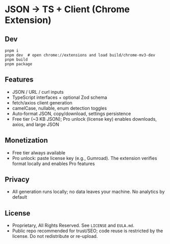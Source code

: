 # JSON → TS + Client (Chrome Extension)

## Dev
```
pnpm i
pnpm dev  # open chrome://extensions and load build/chrome-mv3-dev
pnpm build
pnpm package
```

## Features
- JSON / URL / curl inputs
- TypeScript interfaces + optional Zod schema
- fetch/axios client generation
- camelCase, nullable, enum detection toggles
- Auto‑format JSON, copy/download, settings persistence
- Free tier (~3 KB JSON); Pro unlock (license key) enables downloads, axios, and large JSON

## Monetization
- Free tier always available
- Pro unlock: paste license key (e.g., Gumroad). The extension verifies format locally and enables Pro features

## Privacy
- All generation runs locally; no data leaves your machine. No analytics by default

## License
- Proprietary, All Rights Reserved. See `LICENSE` and `EULA.md`.
- Public repo recommended for trust/SEO; code reuse is restricted by the license. Do not redistribute or re-upload.
